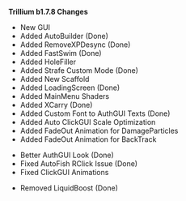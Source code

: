 **Trillium b1.7.8 Changes**
+ New GUI
+ Added AutoBuilder (Done)
+ Added RemoveXPDesync (Done)
+ Added FastSwim (Done)
+ Added HoleFiller
+ Added Strafe Custom Mode (Done)
+ Added New Scaffold
+ Added LoadingScreen (Done)
+ Added MainMenu Shaders
+ Added XCarry (Done)
+ Added Custom Font to AuthGUI Texts (Done)
+ Added Auto ClickGUI Scale Optimization
+ Added FadeOut Animation for DamageParticles
+ Added FadeOut Animation for BackTrack

* Better AuthGUI Look (Done)
* Fixed AutoFish RClick Issue (Done)
* Fixed ClickGUI Animations

- Removed LiquidBoost (Done)
